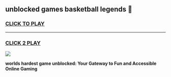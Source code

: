 
## unblocked games basketball legends 👋
<h3>
<a href="https://premium.freeplayer.one?title=unblocked_games_basketball_legends&ref=12F">CLICK TO PLAY</a></h3>
<hr>

<h3>
<a href="https://premium.freeplayer.one?title=unblocked_games_basketball_legends&ref=12F">CLICK 2 PLAY</a>
  
</h3>

<a href="https://premium.freeplayer.one?title=unblocked_games_basketball_legends&ref=12F/"><img src="https://clearcache.store/games.png"></a>


**worlds hardest game unblocked: Your Gateway to Fun and Accessible Online Gaming**
